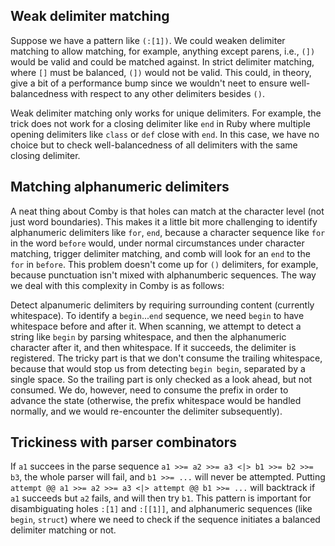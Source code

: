 ## Weak delimiter matching

Suppose we have a pattern like `(:[1])`. We could weaken delimiter matching to
allow matching, for example, anything except parens, i.e., `(])` would be valid
and could be matched against. In strict delimiter matching, where `[]` must be
balanced, `(])` would not be valid. This could, in theory, give a bit of a
performance bump since we wouldn't neet to ensure well-balancedness with
respect to any other delimiters besides `()`.

Weak delimiter matching only works for unique delimiters. For example, the
trick does not work for a closing delimiter like `end` in Ruby where multiple
opening delimiters like `class` or `def` close with `end`. In this case, we
have no choice but to check well-balancedness of all delimiters with the same
closing delimiter.

## Matching alphanumeric delimiters

A neat thing about Comby is that holes can match at the character level (not
just word boundaries). This makes it a little bit more challenging to identify
alphanumeric delimiters like `for`, `end`, because a character sequence like
`for` in the word `before` would, under normal circumstances under character
matching, trigger delimiter matching, and comb will look for an `end` to the
`for` in `before`. This problem doesn't come up for `()` delimiters, for
example, because punctuation isn't mixed with alphanumberic sequences. The way
we deal with this complexity in Comby is as follows:

Detect alpanumeric delimiters by requiring surrounding content (currently
whitespace). To identify a `begin`...`end` sequence, we need `begin` to have
whitespace before and after it. When scanning, we attempt to detect a string
like ` begin ` by parsing whitespace, and then the alphanumeric character after
it, and then whitespace. If it succeeds, the delimiter is registered. The
tricky part is that we don't consume the trailing whitespace, because that
would stop us from detecting `begin begin`, separated by a single space. So the
trailing part is only checked as a look ahead, but not consumed. We do,
however, need to consume the prefix in order to advance the state (otherwise,
the prefix whitespace would be handled normally, and we would re-encounter the
delimiter subsequently).

## Trickiness with parser combinators

If `a1` succees in the parse sequence `a1 >>= a2 >>= a3 <|> b1 >>= b2 >>= b3`,
the whole parser will fail, and `b1 >>= ...` will never be attempted. Putting
`attempt @@ a1 >>= a2 >>= a3 <|> attempt @@ b1 >>= ...` will backtrack if `a1`
succeeds but `a2` fails, and will then try `b1`. This pattern is important for
disambiguating holes `:[1]` and `:[[1]]`, and alphanumeric sequences (like
`begin`, `struct`) where we need to check if the sequence initiates a balanced
delimiter matching or not.
